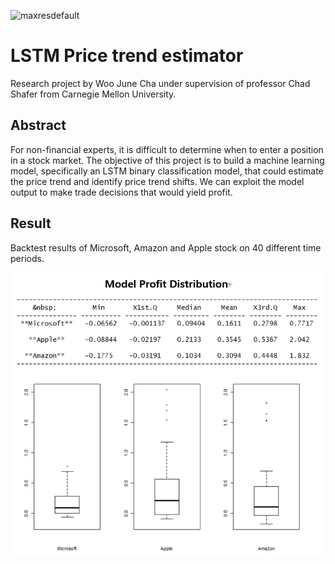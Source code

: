 ![maxresdefault](https://user-images.githubusercontent.com/59113962/86430444-4d02e700-bcc0-11ea-99af-09189e1ccbfd.jpg)

# LSTM Price trend estimator

Research project by Woo June Cha under supervision of professor Chad Shafer from Carnegie Mellon University.

## Abstract
For non-financial experts, it is difficult to determine when to enter a position in a stock market. The objective of this project is to build a machine learning model, specifically an LSTM binary classification model, that could estimate the price trend and identify price trend shifts. We can exploit the model output to make trade decisions that would yield profit.

## Result
Backtest results of Microsoft, Amazon and Apple stock on 40 different time periods. 

![](distribution.PNG)
